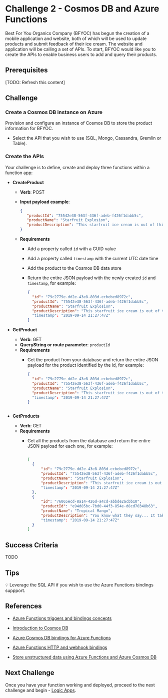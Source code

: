 # Challenge 2 - Cosmos DB and Azure Functions

Best For You Organics Company (BFYOC) has begun the creation of a mobile application and website, both of which will be used to update products and submit feedback of their ice cream. The website and application will be calling a set of APIs. To start, BFYOC would like you to create the APIs to enable business users to add and query their products.

## Prerequisites

[TODO: Refresh this content]

## Challenge

### Create a Cosmos DB instance on Azure

Provision and configure an instance of Cosmos DB to store the product information for BFYOC. 
* Select the API that you wish to use (SQL, Mongo, Cassandra, Gremlin or Table). 

### Create the APIs

Your challenge is to define, create and deploy three functions within a
function app:

* **CreateProduct**
  * **Verb**: POST
  * **Input payload example**:

    ``` JSON
    {
       "productId": "75542e38-563f-436f-adeb-f426f1dabb5c",
       "productName": "Starfruit Explosion",
       "productDescription": "This starfruit ice cream is out of this world!"
    }
    ```

  * **Requirements**
    * Add a property called `id` with a GUID value
    * Add a property called `timestamp` with the current UTC date time    
    * Add the product to the Cosmos DB data store
    * Return the entire JSON payload with the newly created `id` and
     `timestamp`, for example:

      ``` JSON
      {
        "id": "79c2779e-dd2e-43e8-803d-ecbebed8972c",      
        "productId": "75542e38-563f-436f-adeb-f426f1dabb5c",
        "productName": "Starfruit Explosion",
        "productDescription": "This starfruit ice cream is out of this world!"        
        "timestamp": "2019-09-14 21:27:47Z"        
      }
      ```

* **GetProduct**
  * **Verb**: GET
  * **QueryString or route parameter**: `productId`
  * **Requirements**
    * Get the product from your database and return the entire JSON payload for
     the product identified by the id, for example:

      ``` JSON
      {
        "id": "79c2779e-dd2e-43e8-803d-ecbebed8972c",      
        "productId": "75542e38-563f-436f-adeb-f426f1dabb5c",
        "productName": "Starfruit Explosion",
        "productDescription": "This starfruit ice cream is out of this world!"        
        "timestamp": "2019-09-14 21:27:47Z"        
      }
      ```
      ```

* **GetProducts**
  * **Verb**: GET
  * **Requirements**
    * Get all the products from the database and return the entire
      JSON payload for each one, for example:

      ``` JSON

      [
        {
            "id": "79c2779e-dd2e-43e8-803d-ecbebed8972c",      
            "productId": "75542e38-563f-436f-adeb-f426f1dabb5c",
            "productName": "Starfruit Explosion",
            "productDescription": "This starfruit ice cream is out of this world!"        
            "timestamp": "2019-09-14 21:27:47Z"        
        },
        {
            "id": "76065ecd-8a14-426d-a4cd-abbde2acbb10",      
            "productId": "e94d85bc-7bd0-44f3-854e-d8cd70348b63",
            "productName": "Tropical Mango",
            "productDescription": "You know what they say... It takes two.  You.  And this ice cream."        
            "timestamp": "2019-09-14 21:27:47Z"        
        }
      ]

      ```

## Success Criteria

TODO

## Tips
:bulb: Leverage the SQL API if you wish to use the Azure Functions bindings suppport.

## References

* [Azure Functions triggers and bindings concepts](https://docs.microsoft.com/en-us/azure/azure-functions/functions-triggers-bindings)

* [Introduction to Cosmos DB](https://docs.microsoft.com/en-us/azure/cosmos-db/introduction)

* [Azure Cosmos DB bindings for Azure Functions](https://docs.microsoft.com/en-us/azure/azure-functions/functions-bindings-cosmosdb-v2)

* [Azure Functions HTTP and webhook bindings](https://docs.microsoft.com/en-us/azure/azure-functions/functions-bindings-http-webhook)

* [Store unstructured data using Azure Functions and Azure Cosmos DB](https://docs.microsoft.com/en-us/azure/azure-functions/functions-integrate-store-unstructured-data-cosmosdb)

## Next Challenge

Once you have your function working and deployed, proceed to the next challenge and begin - [Logic Apps](..//Challenge-3-Logic-Apps/readme.md).
